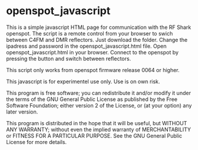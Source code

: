 # openspot_javascript
This is a simple javascript HTML page for communication with the RF Shark openspot. The script is a remote control from your browser to swich between C4FM and DMR reflectors. Just download the folder. Change the ipadress and password in the openspot_javascript.html file. Open openspot_javascript.html in your browser. Connect to the openspot by pressing the button and switch between reflectors.

This script only works from openspot firmware release 0064 or higher.

This javascript is for experimentel use only. Use is on own risk.

This program is free software; you can redistribute it and/or modify it under the terms of the GNU General Public License as
published by the Free Software Foundation; either version 2 of the License, or (at your option) any later version.

This program is distributed in the hope that it will be useful, but WITHOUT ANY WARRANTY; without even the implied warranty of
MERCHANTABILITY or FITNESS FOR A PARTICULAR PURPOSE. See the GNU General Public License for more details.






